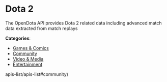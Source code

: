# Dota 2


The OpenDota API provides Dota 2 related data including advanced match data extracted from match replays



**Categories**:
- [Games & Comics](https://github.com/apis-list/apis-list#games-and-comics)
- [Community](https://github.com/apis-list/apis-list#community)
- [Video & Media](https://github.com/apis-list/apis-list#video-and-media)
- [Entertainment](https://github.com/apis-list/apis-list#entertainment)







apis-list/apis-list#community)



